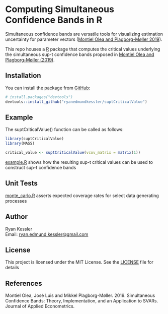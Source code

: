 
# Computing Simultaneous Confidence Bands in R

Simultaneous confidence bands are versatile tools for visualizing estimation uncertainty for parameter vectors ([Montiel Olea and Plagborg-Møller 2019](https://onlinelibrary.wiley.com/doi/full/10.1002/jae.2656)). 

This repo houses a [R](https://www.r-project.org/) package that computes the critical values underlying the simultaneous sup-t confidence bands proposed in [Montiel Olea and Plagborg-Møller (2019)](https://onlinelibrary.wiley.com/doi/full/10.1002/jae.2656). 

## Installation

You can install the package from [GitHub](https://github.com/):

``` r
# install.packages("devtools")
devtools::install_github("ryanedmundkessler/suptCriticalValue")
```

## Example

The suptCriticalValue() function can be called as follows:

``` r
library(suptCriticalValue)
library(MASS)

critical_value <- suptCriticalValue(vcov_matrix = matrix(1))
```

[example.R](./example/code/example.R) shows how the resulting sup-t critical values can be used to construct sup-t confidence bands 

## Unit Tests

[monte_carlo.R](./test/code/monte_carlo.R) asserts expected coverage rates for select data generating processes 

## Author

Ryan Kessler
<br>Email: ryan.edmund.kessler@gmail.com

## License

This project is licensed under the MIT License. See the [LICENSE](LICENSE) file for details

## References

Montiel Olea, José Luis and Mikkel Plagborg-Møller. 2019. Simultaneous Confidence Bands: Theory, Implementation, and an Application to SVARs. Journal of Applied Econometrics. 
